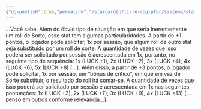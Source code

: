 ```yaml
---
{"dg-publish":true,"permalink":"/stargarden/li-re-rpg-ptbr/sistema/stats/stats-principais/sorte/","created":"2025-01-11T01:29:05.228-03:00","updated":"2025-01-12T02:33:37.090-03:00"}
---
```



…Você sabe. Além do óbvio tipo de situação em que seria inerentemente um roll de Sorte, esse stat tem algumas particularidades. A partir de +1 pontos, o jogador pode solicitar, 1x por sessão, que algum roll de outro stat seja substituído por um roll de sorte. A quantidade de vezes que isso poderá ser solicitado por sessão é acrescentada em 1x, portanto, no seguinte tipo de sequência: 1x (LUCK +1), 2x (LUCK +2), 3x (LUCK +4), 4x (LUCK +6), 5x (LUCK +8) […]. Além disso, a partir de +3 pontos, o jogador pode solicitar, 1x por sessão, um “bônus de crítico”, em que em vez de Sorte substituir, o resultado do roll irá somar-se. A quantidade de vezes que isso poderá ser solicitado por sessão é acrescentada em 1x nas seguintes pontuações: 1x (LUCK +3), 2x (LUCK +7), 3x (LUCK +9), 4x (LUCK +13) […penso em outros conforme relevância…].